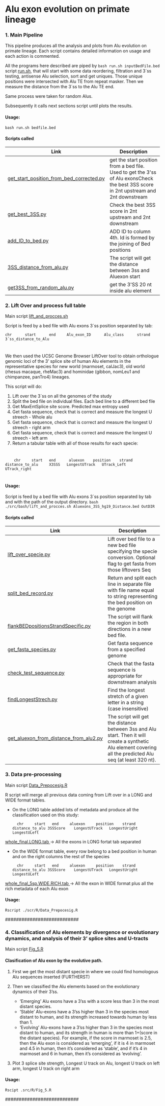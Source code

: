 # Alu exon evolution on primate lineage


### 1.  Main Pipeline

This pipeline produces all the analysis and plots from Alu evolution on primate lineage. Each script contains detailed information on usage and each action is commented.

All the programs here described are piped by `bash run.sh inputBedFile.bed` script  [run.sh](run.sh), that will start with some data reordering, filtration and  3´ss testing, antisense Alu selection, sort and get uniques. Those unique positions were intersected with Alu TE from repeat masker. Then we measure the distance from the 3´ss to the Alu TE end.

Same process were taken for random Alus.

Subsequently it calls next sections script until plots the results.


#### Usage:
`bash run.sh bedfile.bed`

#### Scripts called
|Link|Description|
|---|-----------|
|[ get_start_position_from_bed_corrected.py ](scr/python/get_start_position_from_bed_corrected.py )| get the start position from a bed file. Used to get the 3'ss of Alu exonsCheck the best 3SS score in 2nt upstream and 2nt downstream     |
|[ get_best_3SS.py  ](scr/python/get_best_3SS.py )|   Check the best 3SS score in 2nt upstream and 2nt downstream   |
|[ add_ID_to_bed.py ](scr/python/add_ID_to_bed.py )|   ADD ID to column 4th. Id is formed by the joining of Bed positions   |
|[ 3SS_distance_from_alu.py ](scr/python/3SS_distance_from_alu.py )|  The script will get the distance between 3ss and Aluexon start     |
|[ get3SS_from_random_alu.py ]( scr/python/get3SS_from_random_alu.py )|   get the 3'SS 20 nt inside alu element    |


### 2.  Lift Over and process full table

Main script [ lift_and_procces.sh  ](scr/bash/lift_and_procces.sh )

Script is feed by a bed file with Alu exons 3´ss position separated by tab:

    chr      start      end     Alu_exon_ID      Alu_class      strand      3´ss_distance_to_Alu

#
We then used the UCSC Genome Browser LiftOver tool to obtain orthologue genomic loci of the 3’ splice site of human Alu elements in the representative species for new world (marmoset, calJac3), old world (rhesus macaque, rheMac3) and hominidae (gibbon, nomLeu1 and chimpanzee, panTro4) lineages.

This script will do:

1. Lift over the 3´ss on all the genomes of the study
2. Split the bed file on individual files. Each bed line to a different bed file
3. Get MaxEntSplice site score.  Predicted max entropy used
4. Get fasta sequence, check that is correct and measure the longest U streech  - Whole alu
5. Get fasta sequence, check that is correct and measure the longest U streech  - right arm
6. Get fasta sequence, check that is correct and measure the longest U streech  - left arm
7. Return a tabular table with all of those results for each specie:
#

        chr     start   end      aluexon    position    strand      distance_to_alu     X3SSS   LongestUTrack   UTrack_Left     UTrack_right

#
#### Usage:
Script is feed by a bed file with Alu exons 3´ss position separated by tab and with the path of the output directory.
` bash ./src/bash/lift_and_procces.sh Aluexons_3SS_hg19_Distance.bed OutDIR  `

#### Scripts called
|Link|Description|
|---|-----------|
|[ lift_over_specie.py]( scr/python/lift_over_specie.py)|  Lift over bed file to a new bed file specifying the specie conversion. Optional flag to get fasta from those liftovers Seq|
|[ split_bed_record.py ]( scr/python/split_bed_record.py)|   Return and split each line in separate file with file name equal to string representing the bed position on the genome   |
|[ flankBEDpositionsStrandSpecific.py ]( scr/python/flankBEDpositionsStrandSpecific.py )|  The script will flank the region in both directions in a new bed file.   |
|[ get_fasta_species.py ]( scr/python/get_fasta_species.py )|  Get fasta sequence from a specified genome  |
|[ check_test_sequence.py ]( scr/python/check_test_sequence.py )|  Check that the fasta sequence is appropriate for downstream analysis    |
|[ findLongestStrech.py ]( scr/python/findLongestStrech.py)|  Find the longest stretch of a given letter in a string (case insensitive)    |
|[ get_aluexon_from_distance_from_alu2.py ]( scr/python/get_aluexon_from_distance_from_alu2.py)|  The script will get the distance between 3ss and Alu start. Then it will create a synthetic Alu element covering all the predicted Alu seq (at least 320 nt).    |


### 3.  Data pre-processing

Main script [  Data_Prepocesig.R ]( /scr/R/Data_Prepocesig.R )

R script will merge all previous data coming from Lift over in a LONG and WIDE format tables.

- On the LONG table added lots of metadata and produce all the classification used on this study:

        chr     start   end	    aluexon	    position	strand	    distance_to_alu	3SSScore	LongestUTrack	LongestUright	LongestULeft

[ whole_final.LONG.tab ](/Results/whole_final.LONG.tab)    -> All the exons in LONG fortat tab separated

- On the WIDE format table, every row belong to a bed position in human and on the right columns the rest of the species


        chr     start   end	    aluexon	    position	strand	    distance_to_alu	3SSScore	LongestUTrack	LongestUright	LongestULeft

[ whole_final_5sp.WIDE.RICH.tab ](/Results/whole_final_5sp.WIDE.RICH.tab)     -> All the exon in WIDE format plus all the rich metadata of each Alu exon



#### Usage:
` Rscript ./scr/R/Data_Prepocesig.R `

###########################



### 4. Classification of Alu elements by divergence or evolutionary dynamics, and analysis of their 3’ splice sites and U-tracts


Main script [ Fig_5.R ](Alu_primate_lineage/scr/R/Fig_5.R)


#### Clasification of Alu exon by the evolutive path.


1. First we get the most distant specie in where we could find homologous Alu sequences inserted (FURTHERST)

2. Then we classified the Alu elements based on the evolutionary dynamics of their 3’ss.

   - ‘Emerging’ Alu exons have a 3’ss with a score less than 3 in the most distant species.
   - ‘Stable’ Alu-exons have a 3’ss higher than 3 in the species most distant to human, and its strength increased towards human by less than 1.
   - ‘Evolving’ Alu-exons have a 3’ss higher than 3 in the species most distant to human, and its strength in human is more than 1+(score in the distant species). For example, if the score in marmoset is 2.5, then the Alu exon is considered as ‘emerging’, if it is 4 in marmoset and 4.5 in human, then it’s considered as ‘stable’, and if it’s 4 in marmoset and 6 in human, then it’s considered as ‘evolving’.

3. Plot 3 splice site strength, Longest U track on Alu, longest U track on left arm, longest U track on right arm



#### Usage:
` Rscipt .src/R/Fig_5.R `


###########################

